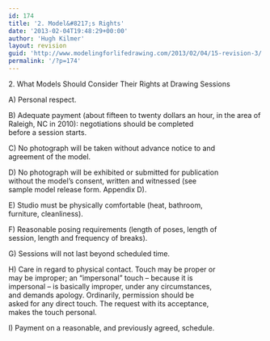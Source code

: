 ```yaml
---
id: 174
title: '2. Model&#8217;s Rights'
date: '2013-02-04T19:48:29+00:00'
author: 'Hugh Kilmer'
layout: revision
guid: 'http://www.modelingforlifedrawing.com/2013/02/04/15-revision-3/'
permalink: '/?p=174'
---
```


2\. What Models Should Consider Their Rights at Drawing Sessions

A) Personal respect.

B) Adequate payment (about fifteen to twenty dollars an hour, in the area of  
Raleigh, NC in 2010): negotiations should be completed  
before a session starts.

C) No photograph will be taken without advance notice to and  
agreement of the model.

D) No photograph will be exhibited or submitted for publication  
without the model’s consent, written and witnessed (see  
sample model release form. Appendix D).

E) Studio must be physically comfortable (heat, bathroom,  
furniture, cleanliness).

F) Reasonable posing requirements (length of poses, length of  
session, length and frequency of breaks).

G) Sessions will not last beyond scheduled time.

H) Care in regard to physical contact. Touch may be proper or  
may be improper; an “impersonal” touch – because it is  
impersonal – is basically improper, under any circumstances,  
and demands apology. Ordinarily, permission should be  
asked for any direct touch. The request with its acceptance,  
makes the touch personal.

I) Payment on a reasonable, and previously agreed, schedule.